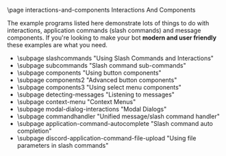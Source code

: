 \page interactions-and-components Interactions And Components

The example programs listed here demonstrate lots of things to do with interactions, application commands (slash commands) and message components. If you're looking to make your bot **modern and user friendly** these examples are what you need.

* \subpage slashcommands "Using Slash Commands and Interactions"
* \subpage subcommands "Slash command sub-commands"
* \subpage components "Using button components"
* \subpage components2 "Advanced button components"
* \subpage components3 "Using select menu components"
* \subpage detecting-messages "Listening to messages"
* \subpage context-menu "Context Menus"
* \subpage modal-dialog-interactions "Modal Dialogs"
* \subpage commandhandler "Unified message/slash command handler"
* \subpage application-command-autocomplete "Slash command auto completion"
* \subpage discord-application-command-file-upload "Using file parameters in slash commands"
